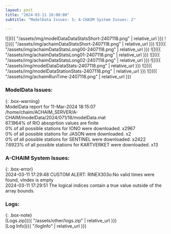 ```yaml
---
layout: post
title: "2024-03-11 18:00:00"
subtitle: "ModelData Issues: 5; A-CHAIM System Issues: 2"

---
```


![]({{ "/assets/img/modelDataDataStatsShort-2407118.png" | relative_url }})
![]({{ "/assets/img/achaimDataStatsShort-2407118.png" | relative_url }})
![]({{ "/assets/img/achaimDataStatsLong00-2407118.png" | relative_url }})
![]({{ "/assets/img/achaimDataStatsLong01-2407118.png" | relative_url }})
![]({{ "/assets/img/achaimDataStatsLong02-2407118.png" | relative_url }})
![]({{ "/assets/img/modelDataDataStats-2407118.png" | relative_url }})
![]({{ "/assets/img/modelDataStationStats-2407118.png" | relative_url }})
![]({{ "/assets/img/achaimRunTime-2407118.png" | relative_url }})


### ModelData Issues:  
  
{: .box-warning}  
 ModelData report for 11-Mar-2024 18:15:07   
 /home/chaim/ACHAIM_SERVER/A-CHAIM/modelData/2024/071/18/modelData.mat   
 67.1964% of RIO absoprtion values are finite   
 0% of all possible stations for IONO were downloaded. x2967   
 0% of all possible stations for JASON were downloaded. x2   
 0% of all possible stations for SENTINEL were downloaded. x2422   
 7.6923% of all possible stations for KARTVERKET were downloaded. x13   
  
### A-CHAIM System Issues:  
  
{: .box-error}  
2024-03-11 17:29:48 CUSTOM ALERT: RINEX303o:No valid times were found, vIndex is empty  
2024-03-11 17:29:51 The logical indices contain a true value outside of the array bounds.  

### Logs:  
  
{: .box-note}  
[Logs.zip]({{ "/assets/other/logs.zip" | relative_url }})  
[Log Info]({{ "/logInfo" | relative_url }})  
